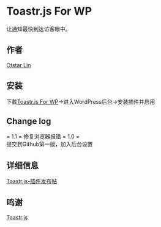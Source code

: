 # Toastr.js For WP

让通知最快到达访客眼中。

## 作者

[Otstar Lin](https://syfxlin.win)

## 安装

下载[Toastr.js For WP](https://github.com/syfxlin/toast-for-wp)→进入WordPress后台→安装插件并启用


## Change log  

= 1.1 =
修复浏览器报错
= 1.0 =  
提交到Github第一版，加入后台设置

## 详细信息

[Toastr.js-插件发布帖](https://blog.syfxlin.win/toastr-js.html)

## 鸣谢

[Toastr.js](https://github.com/CodeSeven/toastr)
